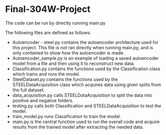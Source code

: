 # Final-304W-Project

The code can be run by directly running main.py

The following files are defined as follows:
- Autoencoder - steel.py contains the autoencoder architecture used for this project. This file is not ran directly when running main.py, and is only contained to show how the autoencoder is made.
- Autoencoder_sample.py is an example of loading a saved autoencoder model from a file and then using it to reconstruct new data.
- Classification.py contains the functions used by the Classification class which trains and runs the model.
- SteelDataset.py contains the functions used by the STEELDataAcquisition class which acquires data using given splits from the full dataset.
- data_acquisition.py calls STEELDataAcquisition to split the data into positive and negative folders.
- testing.py calls both Classification and STEELDataAcquisition to test the model.
- train_model.py runs Classification to train the model.
- main.py is the central function used to run the overall code and acquire results from the trained model after extracting the needed data.
